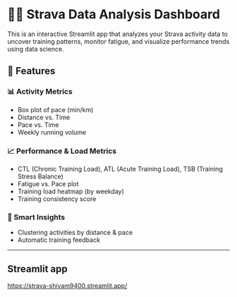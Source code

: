 # 🏃‍♂️ Strava Data Analysis Dashboard

This is an interactive Streamlit app that analyzes your Strava activity data to uncover training patterns, monitor fatigue, and visualize performance trends using data science.

## 🚀 Features

### 📊 Activity Metrics
- Box plot of pace (min/km)
- Distance vs. Time
- Pace vs. Time
- Weekly running volume

### 📈 Performance & Load Metrics
- CTL (Chronic Training Load), ATL (Acute Training Load), TSB (Training Stress Balance)
- Fatigue vs. Pace plot
- Training load heatmap (by weekday)
- Training consistency score

### 🤖 Smart Insights
- Clustering activities by distance & pace
- Automatic training feedback

---

## Streamlit app
https://strava-shivam9400.streamlit.app/ 